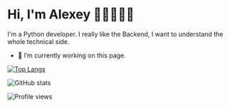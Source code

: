# Hi, I'm Alexey 👋🏻🧑🏻‍💻

I'm a Python developer. I really like the Backend, I want to understand the whole technical side.

- 🔭 I’m currently working on this page.  

[![Top Langs](https://github-readme-stats.vercel.app/api/top-langs/?username=arowent)](https://github.com/anuraghazra/github-readme-stats)

![GitHub stats](https://github-readme-stats.vercel.app/api?username=arowent&show_icons=true)  

![Profile views](https://gpvc.arturio.dev/arowent)  
